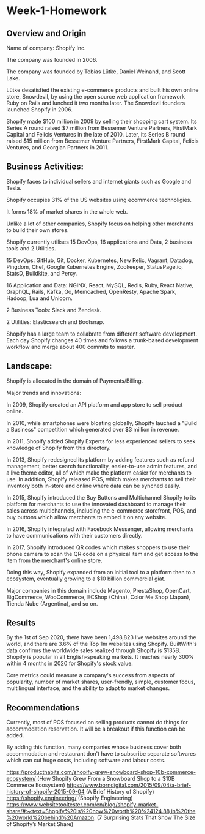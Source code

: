 # Week-1-Homework

## Overview and Origin

Name of company: Shopify Inc.

The company was founded in 2006.

The company was founded by Tobias Lütke, Daniel Weinand, and Scott Lake.

Lütke desatisfied the existing e-commerce products and built his own online store, Snowdevil, by using the open source web application framework Ruby on Rails and lunched it two months later. The Snowdevil founders launched Shopify in 2006.

Shopify made $100 million in 2009 by selling their shopping cart system. Its Series A round raised $7 million from Bessemer Venture Partners, FirstMark Capital and Felicis Ventures in the late of 2010. Later, its Series B round raised $15 million from Bessemer Venture Partners, FirstMark Capital, Felicis Ventures, and Georgian Partners in 2011.

## Business Activities:

Shopify faces to individual sellers and internet giants such as Google and Tesla.

Shopify occupies 31% of the US websites using ecommerce technoligies. 

It forms 18% of market shares in the whole web.

Unlike a lot of other companies, Shopify focus on helping other merchants to build their own stores.



Shopify currently utilises 15 DevOps, 16 applications and Data, 2 business tools and 2 Utilities.

15 DevOps: 
GitHub, Git, Docker, Kubernetes, New Relic, Vagrant, Datadog, Pingdom, Chef, Google Kubernetes Engine, Zookeeper, StatusPage.io, StatsD, Buildkite, and Percy.

16 Application and Data:
NGINX, React, MySQL, Redis, Ruby, React Native, GraphQL, Rails, Kafka, Go, Memcached, OpenResty, Apache Spark, Hadoop, Lua and Unicorn.

2 Business Tools:
Slack and Zendesk.

2 Utilities:
Elasticsearch and Bootsnap.

Shopify has a large team to collabrate from different software development. Each day Shopify changes 40 times and follows a trunk-based development workflow and merge about 400 commits to master.

## Landscape:

Shopify is allocated in the domain of Payments/Billing.

Major trends and innovations:

In 2009, Shopify created an API platform and app store to sell product online.

In 2010, while smartphones were bloating globally, Shopify lauched a "Build a Business" competition which generated over $3 million in revenue. 

In 2011, Shopify added Shopify Experts for less experienced sellers to seek knowledge of Shopify from this directory.

In 2013, Shopify redesigned its platform by adding features such as refund management, better search functionality, easier-to-use admin features, and a live theme editor, all of which make the platform easier for merchants to use. In addition, Shopify released POS, which makes merchants to sell their inventory both in-store and online where data can be synched easily.

In 2015, Shopify introduced the Buy Buttons and Multichannel Shopify to its platform for merchants to use the innovated dashboard to manage their sales across multichannels, including the e-commerce storefront, POS, and buy buttons which allow merchants to embed it on any website.

In 2016, Shopify integrated with Facebook Messenger, allowing merchants to have communications with their customers directly. 

In 2017, Shopify introduced QR codes which makes shoppers to use their phone camera to scan the QR code on a physical item and get access to the item from the merchant's online store.

Doing this way, Shopify expanded from an initial tool to a platform then to a ecosystem, eventually growing to a $10 billion commercial giat. 

Major companies in this domain include Magento, PrestaShop, OpenCart, BigCommerce, WooCommerce, ECShop (China), Color Me Shop (Japan), Tienda Nube (Argentina), and so on.

## Results

By the 1st of Sep 2020, there have been 1,498,823 live websites around the world, and there are 3.6% of the Top 1m websites using Shopify. BuiltWith's data confirms the worldwide sales realized through Shopify is $135B. Shopify is popular in all English-speaking markets. It reaches nearly 300% within 4 months in 2020 for Shopify's stock value.

Core metrics could measure a company's success from aspects of popularity, number of market shares, user-frendly, simple, customer focus, multilingual interface, and the ability to adapt to market changes.

## Recommendations

Currently, most of POS focused on selling products cannot do things for accommodation reservation. It will be a breakout if this function can be added.

By adding this function, many companies whose business cover both accommodation and restaurant don't have to subscribe separate softwares which can cut huge costs, including software and labour costs.



https://producthabits.com/shopify-grew-snowboard-shop-10b-commerce-ecosystem/ (How Shopify Grew From a Snowboard Shop to a $10B Commerce Ecosystem)
https://www.borndigital.com/2015/09/04/a-brief-history-of-shopify-2015-09-04 (A Brief History of Shopify)
https://shopify.engineering/ (Shopify Engineering)
https://www.websitetooltester.com/en/blog/shopify-market-share/#:~:text=Shopify%20is%20now%20worth%20%24124.88,in%20the%20world%20behind%20Amazon. (7 Surprising Stats That Show The Size of Shopify’s Market Share)
